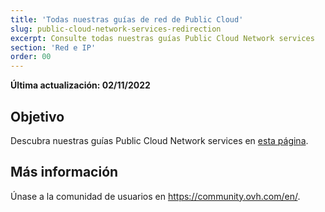 ```yaml
---
title: 'Todas nuestras guías de red de Public Cloud'
slug: public-cloud-network-services-redirection
excerpt: Consulte todas nuestras guías Public Cloud Network services
section: 'Red e IP'
order: 00
---
```


**Última actualización: 02/11/2022**

## Objetivo

Descubra nuestras guías Public Cloud Network services en [esta página](https://docs.ovh.com/us/es/publiccloud/network-services/).

## Más información

Únase a la comunidad de usuarios en <https://community.ovh.com/en/>.
